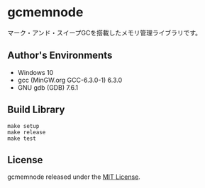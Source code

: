 
# gcmemnode

マーク・アンド・スイープGCを搭載したメモリ管理ライブラリです。

## Author's Environments

* Windows 10 
* gcc (MinGW.org GCC-6.3.0-1) 6.3.0
* GNU gdb (GDB) 7.6.1

## Build Library 

```
make setup
make release 
make test 
```

## License 

gcmemnode released under the [MIT License](LICENSE).
